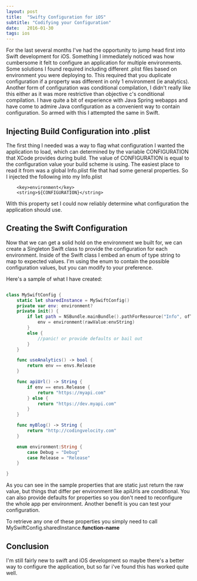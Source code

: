 ```yaml
---
layout: post
title:  "Swifty Configuration for iOS"
subtitle: "Codifying your Configuration"
date:   2016-01-30
tags: ios
---
```


For the last several months I've had the opportunity to jump head first into Swift development for iOS.  Something I immediately noticed was how cumbersome it felt to configure an application for multiple environments.  Some solutions I found required including different .plist files based on environment you were deploying to.  This required that you duplicate configuration if a property was different in only 1 environment (ie analytics).  Another form of configuration was conditional compilation, I didn't really like this either as it was more restrictive than objective c's conditional compilation. I have quite a bit of experience with Java Spring webapps and have come to admire Java configuration as a convenient way to contain configuration.  So armed with this I attempted the same in Swift.

## Injecting Build Configuration into .plist

The first thing I needed was a way to flag what configuration I wanted the application to load, which can determined by the variable CONFIGURATION that XCode provides during build. The value of CONFIGURATION is equal to the configuration value your build scheme is using. The easiest place to read it from was a global Info.plist file that had some general properties. So I injected the following into my Info.plist

```
	<key>environment</key>
	<string>${CONFIGURATION}</string>
```

With this property set I could now reliably determine what configuration the application should use.

## Creating the Swift Configuration

Now that we can get a solid hold on the environment we built for, we can create a Singleton Swift class to provide the configuration for each environment. Inside of the Swift class I embed an enum of type string to map to expected values. I'm using the enum to contain the possible configuration values, but you can modify to your preference.

Here's a sample of what I have created:

```swift

class MySwiftConfig {
	static let sharedInstance = MySwiftConfig()
	private var env: environment?
    private init() {
        if let path = NSBundle.mainBundle().pathForResource("Info", ofType: "plist"), let dict = NSDictionary(contentsOfFile: path), let envString =   dict["environment"] as? String {
        	env = environment(rawValue:envString)
        }
        else {
        	//panic! or provide defaults or bail out
        }
    }

    func useAnalytics() -> bool {
    	return env == envs.Release
    }

    func apiUrl() -> String {
    	if env == envs.Release {
    		return "https://myapi.com"
    	} else {
    		return "https://dev.myapi.com"
    	}
    }

    func myBlog() -> String {
    	return "http://codingvelocity.com"
    }

    enum environment:String {
    	case Debug = "Debug"
    	case Release = "Release"
    }

}

```

As you can see in the sample properties that are static just return the raw value, but things that differ per environment like apiUrls are conditional. You can also provide defaults for properties so you don't need to reconfigure the whole app per environment. Another benefit is you can test your configuration.

To retrieve any one of these properties you simply need to call MySwiftConfig.sharedInstance.**function-name**

## Conclusion

I'm still fairly new to swift and iOS development so maybe there's a better way to configure the application, but so far i've found this has worked quite well.
